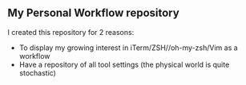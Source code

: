 ## My Personal Workflow repository
I created this repository for 2 reasons:
* To display my growing interest in iTerm/ZSH//oh-my-zsh/Vim as a workflow
* Have a repository of all tool settings (the physical world is quite stochastic)
